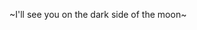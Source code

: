 ~I'll see you on the dark side of the moon~

<!---
frivolous-impulsor/frivolous-impulsor is a ✨ special ✨ repository because its `README.md` (this file) appears on your GitHub profile.
You can click the Preview link to take a look at your changes.
--->

